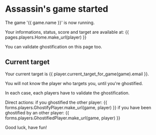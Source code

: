 Assassin's game started
=======================

The game '{{ game.name }}' is now running.

Your informations, status, score and target are available at:
{{ pages.players.Home.make_url(player) }}

You can validate ghostification on this page too.

Current target
--------------

Your current target is {{ player.current_target_for_game(game).email }}.

You will not know the player who targets you, until you're ghostified.

In each case, each players have to validate the ghostification.


Direct actions:
if you ghostified the other player: {{ forms.players.GhostifyPlayer.make_url(game, player) }}
if you have been ghostified by an other player: {{ forms.players.GhostifiedPlayer.make_url(game, player) }}



Good luck, have fun!

